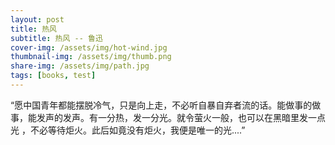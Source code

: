 ```yaml
---
layout: post
title: 热风
subtitle: 热风 -- 鲁迅
cover-img: /assets/img/hot-wind.jpg
thumbnail-img: /assets/img/thumb.png
share-img: /assets/img/path.jpg
tags: [books, test]
---
```


“愿中国青年都能摆脱冷气，只是向上走，不必听自暴自弃者流的话。能做事的做事，能发声的发声。有一分热，发一分光。就令萤火一般，也可以在黑暗里发一点光 ，不必等待炬火。此后如竟没有炬火，我便是唯一的光....”
